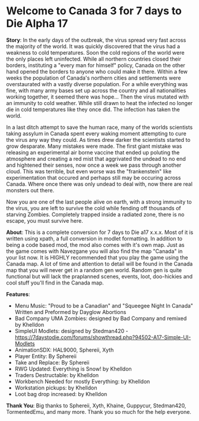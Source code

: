 # Welcome to Canada 3 for 7 days to Die Alpha 17 
<!-- ######################################################### -->
<!-- ######################################################### -->
<!-- ######################################################### -->
<!-- ######################################################### -->

**Story**: In the early days of the outbreak, the virus spread very fast across the majority of the world. 
It was quickly discovered that the virus had a weakness to cold temperatures. Soon the cold regions of 
the world were the only places left uninfected. While all northern countries closed their borders, instituting
a "every man for himself" policy, Canada on the other hand opened the borders to anyone who could make it there.
Within a few weeks the population of Canada's northern cities and settlements were overstaurated with a vastly diverse
population. For a while everything was fine, with many army bases set up across the country and all nationalities working 
together, it seemed there was hope... Then the virus mutated with an immunity to cold weather. While still drawn to heat the
infected no longer die in cold temperatures like they once did. The infection has taken the world. 

In a last ditch attempt to save the human race, many of the worlds scientists taking assylum in Canada spent every waking moment
attempting to cure the virus any way they could. As times drew darker the scientists started to grow desparate. Many mistakes were made.
The first giant mistake was releasing an experimental air borne vaccine that ended up poluting the atmosphere and creating a red mist 
that aggrivated the undead to no end and hightened their senses, now once a week we pass through another cloud. This was terrible,
but even worse was the "frankenstein" like experimentation that occured and perhaps still may be occuring across Canada. Where once 
there was only undead to deal with, now there are real monsters out there. 

Now you are one of the last people alive on earth, with a strong immunity to the virus, you are left to survive the cold while fending
off thousands of starving Zombies. Completely trapped inside a radiated zone, there is no escape, you must survive here.

<!-- ######################################################### -->
<!-- ######################################################### -->
<!-- ######################################################### -->
<!-- ######################################################### -->
**About**: This is a complete conversion for 7 days to Die a17 x.x.x. Most of it is written using xpath, a full conversion in modlet formatting.
In addition to being a code based mod, the mod also comes with it's own map. Just as the game comes with Navezgane you will also find the map "Canada"
in your list now. It is HIGHLY recommended that you play the game using the Canada map. A lot of time and attention to detail will be found in the Canada
map that you will never get in a random gen world. Random gen is quite functional but will lack the praplanned scenes, events, loot, doo-hickies and cool stuff you'll find
in the Canada map.


<!-- ######################################################### -->
<!-- ######################################################### -->
<!-- ######################################################### -->
<!-- ######################################################### -->
**Features**:
- Menu Music: "Proud to be a Canadian" and "Squeegee Night In Canada" Written and Preformed by Dayglow Abortions
- Bad Company UMA Zombies: designed by Bad Company and remixed by Khelldon
- SimpleUI Modlets: designed by Stedman420 - https://7daystodie.com/forums/showthread.php?94502-A17-Simple-UI-Modlets
- AnimationSDX: HAL9000, Sphereii, Xyth
- Player Entity: By Sphereii 
- Take and Replace: By Sphereii
- RWG Updated: Everything is Snow! by Khelldon 
- Traders Destructable: by Khelldon
- Workbench Needed for mostly Everything: by Khelldon
- Workstation pickups: by Khelldon
- Loot bag drop increased: by Khelldon

<!-- ######################################################### -->
<!-- ######################################################### -->
<!-- ######################################################### -->
<!-- ######################################################### -->
**Thank You**: Big thanks to Sphereii, Xyth, Khaine, Guppycur, Stedman420, TormentedEmu, and many more. Thank you so much for the help everyone.